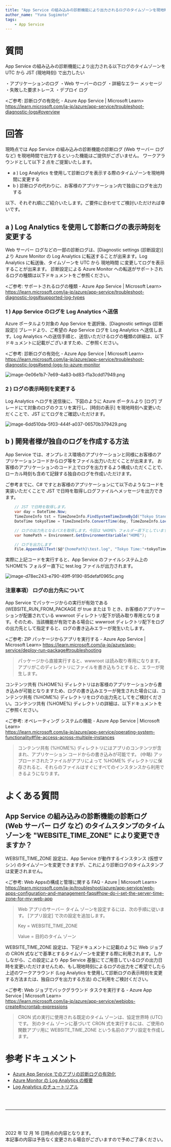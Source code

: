 ```yaml
---
title: "App Service の組み込みの診断機能により出力されるログのタイムゾーンを現地時間で出力したい"
author_name: "Yuna Sugimoto"
tags:
    - App Service
---
```


# 質問
App Service の組み込みの診断機能により出力される以下ログのタイムゾーンを UTC から JST (現地時刻) で出力したい

・アプリケーションのログ
・Web サーバーのログ
・詳細なエラー メッセージ
・失敗した要求トレース
・デプロイ ログ

<ご参考: 診断ログの有効化 - Azure App Service | Microsoft Learn><br>
https://learn.microsoft.com/ja-jp/azure/app-service/troubleshoot-diagnostic-logs#overview


# 回答
現時点では App Service の組み込みの診断機能の診断ログ (Web サーバー ログ など) を現地時間で出力するといった機能はご提供がございません。
ワークアラウンドとして以下 2 点をご提案いたします。
- a ) Log Analytics を使用して診断ログを表示する際のタイムゾーンを現地時間に変更する
- b ) 診断ログの代わりに、お客様のアプリケーション内で独自にログを出力する

以下、それぞれ順にご紹介いたします。ご要件に合わせてご検討いただければ幸いです。

## a ) Log Analytics を使用して診断ログの表示時刻を変更する
Web サーバー ログなどの一部の診断ログは、[Diagnostic settings (診断設定)] より Azure Monitor の Log Analytics に転送することが出来ます。Log Analytics に転送後、タイムゾーンを UTC から 現地時間 に変更してログを表示することが出来ます。
診断設定による Azure Monitor への転送がサポートされるログの種類は以下ドキュメントをご参照ください。

<ご参考: サポートされるログの種類 - Azure App Service | Microsoft Learn><br>
https://learn.microsoft.com/ja-jp/azure/app-service/troubleshoot-diagnostic-logs#supported-log-types


### 1 ) App Service のログを Log Analytics へ送信
Azure ポータルより対象の App Service を選択後、[Diagnostic settings (診断設定)] ブレードより、ご希望の App Service ログを Log Analytics へ送信します。Log Analytics への送信手順と、送信いただけるログの種類の詳細は、以下ドキュメントに記載がございますため、ご参照ください。

<ご参考: 診断ログの有効化 - Azure App Service | Microsoft Learn><br>
https://learn.microsoft.com/ja-jp/azure/app-service/troubleshoot-diagnostic-logs#send-logs-to-azure-monitor

![image-0e06e1b7-7e69-4a83-bd83-f1a3cdd17949.png]({{site.baseurl}}/media/2022/12/image-0e06e1b7-7e69-4a83-bd83-f1a3cdd17949.png)

### 2 ) ログの表示時刻を変更する
Log Analytics へログを送信後に、下図のように Azure ポータルより [ログ] ブレードにて対象のログのクエリを実行し、[時刻の表示] を現地時刻へ変更いただくことで、JST にてログをご確認いただけます。

![image-6dd510da-5f03-444f-a037-06570b379429.png]({{site.baseurl}}/media/2022/12/image-6dd510da-5f03-444f-a037-06570b379429.png)

## b ) 開発者様が独自のログを作成する方法
App Service では、オンプレミス環境のアプリケーションと同様にお客様のアプリケーションコードからログ等をファイル出力いただくことが出来ます。
お客様のアプリケーションのコード上でログを出力するよう構成いただくことで、ローカル時刻も含めて記録する独自のログを作成いただけます。

ご参考までに、C# ですとお客様のアプリケーションにて以下のようなコードを実装いただくことで JST で日時を取得しログファイルへメッセージを出力できます。

```csharp
    // JST で日時を取得します。
    var day = DateTime.Now;
    TimeZoneInfo tst = TimeZoneInfo.FindSystemTimeZoneById("Tokyo Standard Time");
    DateTime tokyoTime = TimeZoneInfo.ConvertTime(day, TimeZoneInfo.Local, tst);

    // ログの出力先となるパスを取得します。今回は %HOME% フォルダー直下としています。
    var homePath = Environment.GetEnvironmentVariable("HOME");

    // ログを出力します
    File.AppendAllText($@"{homePath}\test.log", "Tokyo Time:"+tokyoTime + Environment.NewLine);
```

実際に上記コードを実行すると、App Service のファイルシステム上の %HOME% フォルダー直下に test.log ファイルが出力されます。

![image-d78ec243-e790-49ff-9190-85defaf0965c.png]({{site.baseurl}}/media/2022/12/image-d78ec243-e790-49ff-9190-85defaf0965c.png)

### 注意事項） ログの出力先について
App Service でパッケージからの実行が有効である (WEBSITE_RUN_FROM_PACKAGE が true または 1) とき、お客様のアプリケーションが配置されている wwwroot ディレクトリ配下が読み取り専用となります。そのため、当該機能が有効である場合に wwwroot ディレクトリ配下をログの出力先として指定すると、ログの書き込みエラーが発生いたします。

<ご参考: ZIP パッケージからアプリを実行する - Azure App Service | Microsoft Learn>
https://learn.microsoft.com/ja-jp/azure/app-service/deploy-run-package#troubleshooting

> パッケージから直接実行すると、wwwroot は読み取り専用になります。 アプリがこのディレクトリにファイルを書き込もうとすると、エラーが発生します。

コンテンツ共有 (%HOME%) ディレクトリはお客様のアプリケーションから書き込みが可能となりますため、ログの書き込みエラーが発生された場合には、コンテンツ共有 (%HOME%) ディレクトリをログの出力先としてをご検討ください。コンテンツ共有 (%HOME%) ディレクトリの詳細は、以下ドキュメントをご参照ください。

<ご参考: オペレーティング システムの機能 - Azure App Service | Microsoft Learn><br>
https://learn.microsoft.com/ja-jp/azure/app-service/operating-system-functionality#file-access-across-multiple-instances
>コンテンツ共有 (%HOME%) ディレクトリにはアプリのコンテンツが含まれ、アプリケーション コードからの書き込みが可能です。 
>(中略)
>アップロードされたファイルがアプリによって %HOME% ディレクトリに保存されると、それらのファイルはすぐにすべてのインスタンスから利用できるようになります。




# よくある質問
## App Service の組み込みの診断機能の診断ログ (Web サーバー ログ など) のタイムスタンプのタイムゾーンを "WEBSITE_TIME_ZONE" により変更できますか？
WEBSITE_TIME_ZONE 設定は、App Service が動作するインスタンス (仮想マシン) のタイムゾーンを変更できますが、これにより診断ログのタイムスタンプは変更されません。

<ご参考: Web Appsの構成と管理に関する FAQ - Azure | Microsoft Learn><br>
https://learn.microsoft.com/ja-jp/troubleshoot/azure/app-service/web-apps-configuration-and-management-faqs#how-do-i-set-the-server-time-zone-for-my-web-app
> Web アプリのサーバー タイム ゾーンを設定するには、次の手順に従います。
> [アプリ設定] で次の設定を追加します。
> 
> Key = WEBSITE_TIME_ZONE
>
> Value = 目的のタイム ゾーン

WEBSITE_TIME_ZONE 設定は、下記ドキュメントに記載のように Web ジョブの CRON 式などで基準とするタイムゾーンを変更する際に利用されます。しかしながら、この設定により App Service 基盤にてご用意しているログの出力日時を変更いただけませんため、もし現地時刻によるログの出力をご希望でしたら上述のワークアラウンド (Log Analytics を使用して診断ログの表示時刻を変更する方法または、独自ログを出力する方法) のご利用をご検討ください。

<ご参考: Web ジョブでバックグラウンド タスクを実行する - Azure App Service | Microsoft Learn><br>
https://learn.microsoft.com/ja-jp/azure/app-service/webjobs-create#ncrontab-expressions

> CRON 式の実行に使用される既定のタイム ゾーンは、協定世界時 (UTC) です。 別のタイム ゾーンに基づいて CRON 式を実行するには、ご使用の関数アプリ用に WEBSITE_TIME_ZONE という名前のアプリ設定を作成します。



### 
# 参考ドキュメント
- [Azure App Service でのアプリの診断ログの有効化](https://docs.microsoft.com/ja-jp/azure/app-service/troubleshoot-diagnostic-logs)
- [Azure Monitor の Log Analytics の概要](https://docs.microsoft.com/ja-jp/azure/azure-monitor/logs/log-analytics-overview)
- [Log Analytics のチュートリアル](https://docs.microsoft.com/ja-jp/azure/azure-monitor/logs/log-analytics-tutorial)



<br>
<br>

---

<br>
<br>

2022 年 12 月 16 日時点の内容となります。<br>
本記事の内容は予告なく変更される場合がございますので予めご了承ください。

<br>
<br>